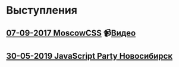 # Выступления

## [07-09-2017 MoscowCSS](https://leonidlebedev.github.io/presentations/2017-09-07_MoscowCSS/) 📹[Видео](https://www.youtube.com/watch?v=Lj68Ite2DOc)
## [30-05-2019 JavaScript Party Новосибирск](https://leonidlebedev.github.io/presentations/2019-05-30_JavaScript_Party_NSK/presentation/)
